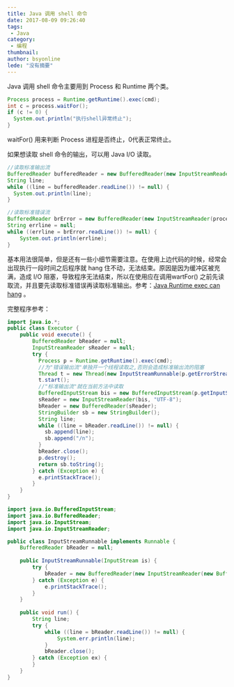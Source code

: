 ```yaml
---
title: Java 调用 shell 命令
date: 2017-08-09 09:26:40
tags:
 - Java
category: 
 - 编程
thumbnail: 
author: bsyonline
lede: "没有摘要"
---
```




Java 调用 shell 命令主要用到 Process 和 Runtime 两个类。

```java
Process process = Runtime.getRuntime().exec(cmd);
int c = process.waitFor();
if (c != 0) {
  System.out.println("执行shell异常终止");
} 
```

waitFor() 用来判断 Process 进程是否终止，0代表正常终止。

如果想读取 shell 命令的输出，可以用 Java I/O 读取。

```java
//读取标准输出流
BufferedReader bufferedReader = new BufferedReader(new InputStreamReader(process.getInputStream()));
String line;
while ((line = bufferedReader.readLine()) != null) {
  System.out.println(line);
}
```

```java
//读取标准错误流
BufferedReader brError = new BufferedReader(new InputStreamReader(process.getErrorStream()));
String errline = null;
while ((errline = brError.readLine()) != null) {
    System.out.println(errline);
}
```

基本用法很简单，但是还有一些小细节需要注意。在使用上边代码的时候，经常会出现执行一段时间之后程序就 hang 住不动，无法结束。原因是因为缓冲区被充满，造成 I/O 阻塞，导致程序无法结束，所以在使用应在调用wartFor() 之前先读取流，并且要先读取标准错误再读取标准输出。参考：[Java Runtime exec can hang](http://brian.pontarelli.com/2005/11/11/java-runtime-exec-can-hang/) 。

完整程序参考：

```java
import java.io.*;
public class Executor {
    public void execute() {
        BufferedReader bReader = null;
        InputStreamReader sReader = null;
        try {
          Process p = Runtime.getRuntime().exec(cmd);
          //为"错误输出流"单独开一个线程读取之,否则会造成标准输出流的阻塞
          Thread t = new Thread(new InputStreamRunnable(p.getErrorStream(), "ErrorStream"));
          t.start();
          //"标准输出流"就在当前方法中读取
          BufferedInputStream bis = new BufferedInputStream(p.getInputStream());
          sReader = new InputStreamReader(bis, "UTF-8");
          bReader = new BufferedReader(sReader);
          StringBuilder sb = new StringBuilder();
          String line;
          while ((line = bReader.readLine()) != null) {
            sb.append(line);
            sb.append("/n");
          }
          bReader.close();
          p.destroy();
          return sb.toString();
        } catch (Exception e) {
          e.printStackTrace();
        } 
    } 
}
```

```java
import java.io.BufferedInputStream;
import java.io.BufferedReader;
import java.io.InputStream;
import java.io.InputStreamReader;

public class InputStreamRunnable implements Runnable {
    BufferedReader bReader = null;
    
    public InputStreamRunnable(InputStream is) {
        try {
            bReader = new BufferedReader(new InputStreamReader(new BufferedInputStream(is), "UTF-8"));
        } catch (Exception e) {
            e.printStackTrace();
        }
    }
    
    public void run() {
        String line;
        try {
            while ((line = bReader.readLine()) != null) {
                System.err.println(line);
            }
            bReader.close();
        } catch (Exception ex) {
        }
    }
} 
```


